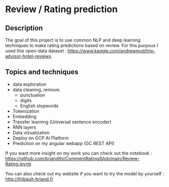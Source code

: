 # Review / Rating prediction

## Description
The goal of this project is to use common NLP and deep learning techniques to make rating predictions based on review.
For this purpous I used this open-data dataset : https://www.kaggle.com/andrewmvd/trip-advisor-hotel-reviews.

## Topics and techniques
- data exploration
- data cleaning, remove:
  * punctuation
  * digits
  * English stopwords
- Tokenization
- Embedding
- Transfer learning (Universal sentence encoder)
- RNN layers
- Data vizualization
- Deploy on GCP AI Platform
- Prediction on my angular webapp (GC REST API)

If you want more insight on my work you can check out the notebook : https://github.com/briandthi/CommentRating/blob/main/Review-Rating.ipynb

You can also check out my website if you want to try the model by yourself : http://thibault-briand.fr
